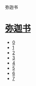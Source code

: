 ﻿




 弥迦书



[](bible/../)
=============

[弥迦书](bible/index.md)
================


* [0](bible/MIC00.md)
* [1](bible/MIC01.md)
* [2](bible/MIC02.md)
* [3](bible/MIC03.md)
* [4](bible/MIC04.md)
* [5](bible/MIC05.md)
* [6](bible/MIC06.md)
* [7](bible/MIC07.md)

